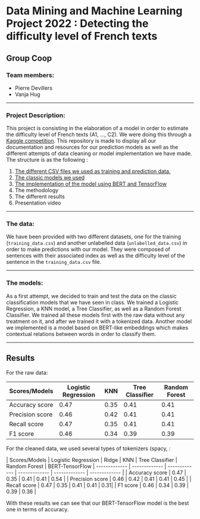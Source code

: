 # Data Mining and Machine Learning Project 2022 : Detecting the difficulty level of French texts

## Group Coop

### Team members:

* Pierre Devillers 
* Vanja Hug
---

### Project Description:

This project is consisting in the elaboration of a model in order to estimate the difficulty level of French texts (A1, ..., C2). We were doing this through a [Kaggle competition](https://www.kaggle.com/competitions/detecting-french-texts-difficulty-level-2022). 
This repository is made to display all our documentation and resources for our prediction models as well as the different attempts of data cleaning or model implementation we have made. The structure is as the following :

1. [The different CSV files we used as training and prediction data.](CSV_files)
2. [The classic models we used](Classic_models)
3. [The implementation of the model using BERT and TensorFlow](BERT_TensorFlow_model)
4. The methodology
5. The different results
6. Presentation video

---

### The data:

We have been provided with two different datasets, one for the training (`training_data.csv`) and another unlabelled data (`unlabelled_data.csv`) in order to make predictions with our model. They were composed of sentences with their associated index as well as the difficulty level of the sentence in the `training_data.csv` file.  

---

### The models:

As a first attempt, we decided to train and test the data on the classic classification models that we have seen in class. We trained a Logistic Regression, a KNN model, a Tree Classifier, as well as a Random Forest Classifier. We trained all these models first with the raw data without any treatment on it, and after we trained it with a tokenized data. Another model we implemented is a model based on BERT-like embeddings which makes contextual relations between words in order to classify them. 

---

## Results
For the raw data: 

| Scores/Models  | Logistic Regression | KNN | Tree Classifier | Random Forest |
| ------------- | ------------- | ------------- | ------------- | ------------- |
| Accuracy score | 0.47  | 0.35 | 0.41 | 0.41 |
| Precision score  | 0.46 | 0.42 | 0.41 | 0.41 |
| Recall score  | 0.47 | 0.35 | 0.41 | 0.41 |
| F1 score  | 0.46 | 0.34 | 0.39 | 0.39 |


For the cleaned data, we used several types of tokenizers (spacy, :

| Scores/Models  | Logistic Regression | Ridge | KNN | Tree Classifier | Random Forest | BERT-TensorFlow
| ------------- | ------------- | ------------- | ------------- | ------------- | ------------- |
| Accuracy score | 0.47  | 0.35 | 0.41 | 0.41 | 0.54 |
| Precision score  | 0.46 | 0.42 | 0.41 | 0.41 | 0.45 |
| Recall score  | 0.47 | 0.35 | 0.41 | 0.41 | 0.31|
| F1 score  | 0.46 | 0.34 | 0.39 | 0.39 | 0.36 |

With these results we can see that our BERT-TensorFlow model is the best one in terms of accuracy. 
